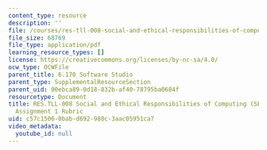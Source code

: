 ```yaml
---
content_type: resource
description: ''
file: /courses/res-tll-008-social-and-ethical-responsibilities-of-computing-serc/c57c15060babd692980c3aac05951ca7_MITRESTLL-008F21-6170hw1rubric.pdf
file_size: 68769
file_type: application/pdf
learning_resource_types: []
license: https://creativecommons.org/licenses/by-nc-sa/4.0/
ocw_type: OCWFile
parent_title: 6.170 Software Studio
parent_type: SupplementalResourceSection
parent_uid: 00ebca89-0d18-832b-af40-78795ba0684f
resourcetype: Document
title: RES.TLL-008 Social and Ethical Responsibilities of Computing (SERC), 6.170
  Assignment 1 Rubric
uid: c57c1506-0bab-d692-980c-3aac05951ca7
video_metadata:
  youtube_id: null
---
```

